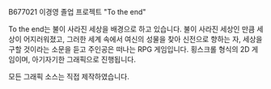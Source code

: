 B677021 이경영 졸업 프로젝트 "To the end"

To the end는 불이 사라진 세상을 배경으로 하고 있습니다. 
불이 사라진 세상인 만큼 세상이 어지러워졌고, 그러한 세계 속에서 여신의 성물을 찾아 신전으로 향하는 자, 세상을 구할 것이라는 소문을 듣고 주인공은 떠나는 RPG 게임입니다.
횡스크롤 형식의 2D 게임이며, 아기자기한 그래픽으로 진행됩니다.

모든 그래픽 소스는 직접 제작하였습니다. 
